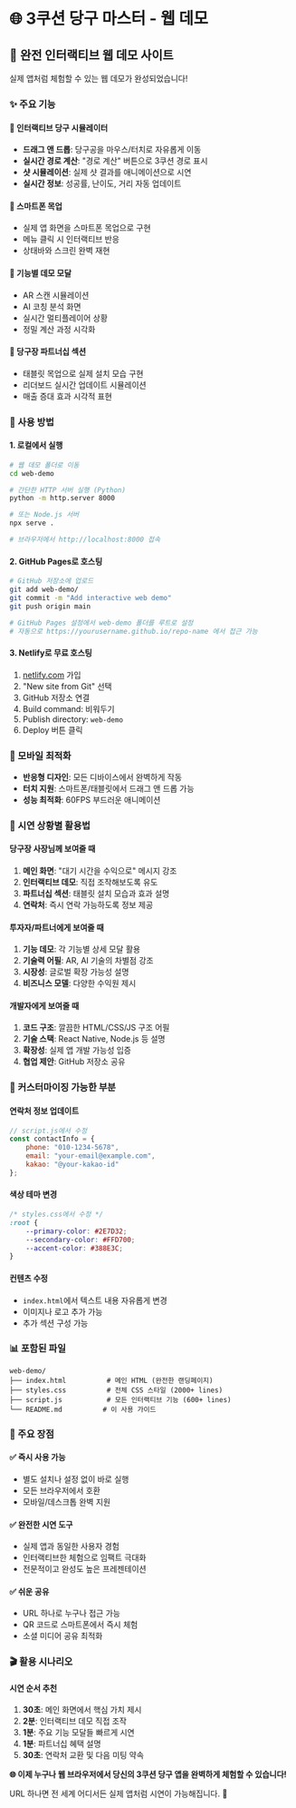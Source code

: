 # 🌐 3쿠션 당구 마스터 - 웹 데모

## 📱 완전 인터랙티브 웹 데모 사이트

실제 앱처럼 체험할 수 있는 웹 데모가 완성되었습니다!

### ✨ 주요 기능

#### 🎱 **인터랙티브 당구 시뮬레이터**
- **드래그 앤 드롭**: 당구공을 마우스/터치로 자유롭게 이동
- **실시간 경로 계산**: "경로 계산" 버튼으로 3쿠션 경로 표시
- **샷 시뮬레이션**: 실제 샷 결과를 애니메이션으로 시연
- **실시간 정보**: 성공률, 난이도, 거리 자동 업데이트

#### 📱 **스마트폰 목업**
- 실제 앱 화면을 스마트폰 목업으로 구현
- 메뉴 클릭 시 인터랙티브 반응
- 상태바와 스크린 완벽 재현

#### 🎯 **기능별 데모 모달**
- AR 스캔 시뮬레이션
- AI 코칭 분석 화면  
- 실시간 멀티플레이어 상황
- 정밀 계산 과정 시각화

#### 🤝 **당구장 파트너십 섹션**
- 태블릿 목업으로 실제 설치 모습 구현
- 리더보드 실시간 업데이트 시뮬레이션
- 매출 증대 효과 시각적 표현

### 🚀 사용 방법

#### 1. **로컬에서 실행**
```bash
# 웹 데모 폴더로 이동
cd web-demo

# 간단한 HTTP 서버 실행 (Python)
python -m http.server 8000

# 또는 Node.js 서버
npx serve .

# 브라우저에서 http://localhost:8000 접속
```

#### 2. **GitHub Pages로 호스팅**
```bash
# GitHub 저장소에 업로드
git add web-demo/
git commit -m "Add interactive web demo"
git push origin main

# GitHub Pages 설정에서 web-demo 폴더를 루트로 설정
# 자동으로 https://yourusername.github.io/repo-name 에서 접근 가능
```

#### 3. **Netlify로 무료 호스팅**
1. [netlify.com](https://netlify.com) 가입
2. "New site from Git" 선택
3. GitHub 저장소 연결
4. Build command: 비워두기
5. Publish directory: `web-demo`
6. Deploy 버튼 클릭

### 📱 모바일 최적화

- **반응형 디자인**: 모든 디바이스에서 완벽하게 작동
- **터치 지원**: 스마트폰/태블릿에서 드래그 앤 드롭 가능
- **성능 최적화**: 60FPS 부드러운 애니메이션

### 🎯 시연 상황별 활용법

#### **당구장 사장님께 보여줄 때**
1. **메인 화면**: "대기 시간을 수익으로" 메시지 강조
2. **인터랙티브 데모**: 직접 조작해보도록 유도
3. **파트너십 섹션**: 태블릿 설치 모습과 효과 설명
4. **연락처**: 즉시 연락 가능하도록 정보 제공

#### **투자자/파트너에게 보여줄 때**
1. **기능 데모**: 각 기능별 상세 모달 활용
2. **기술력 어필**: AR, AI 기술의 차별점 강조  
3. **시장성**: 글로벌 확장 가능성 설명
4. **비즈니스 모델**: 다양한 수익원 제시

#### **개발자에게 보여줄 때**
1. **코드 구조**: 깔끔한 HTML/CSS/JS 구조 어필
2. **기술 스택**: React Native, Node.js 등 설명
3. **확장성**: 실제 앱 개발 가능성 입증
4. **협업 제안**: GitHub 저장소 공유

### 🔧 커스터마이징 가능한 부분

#### **연락처 정보 업데이트**
```javascript
// script.js에서 수정
const contactInfo = {
    phone: "010-1234-5678",
    email: "your-email@example.com", 
    kakao: "@your-kakao-id"
};
```

#### **색상 테마 변경**
```css
/* styles.css에서 수정 */
:root {
    --primary-color: #2E7D32;
    --secondary-color: #FFD700;
    --accent-color: #388E3C;
}
```

#### **컨텐츠 수정**
- `index.html`에서 텍스트 내용 자유롭게 변경
- 이미지나 로고 추가 가능
- 추가 섹션 구성 가능

### 📊 포함된 파일

```
web-demo/
├── index.html          # 메인 HTML (완전한 랜딩페이지)
├── styles.css          # 전체 CSS 스타일 (2000+ lines)
├── script.js           # 모든 인터랙티브 기능 (600+ lines)
└── README.md          # 이 사용 가이드
```

### 🌟 주요 장점

#### ✅ **즉시 사용 가능**
- 별도 설치나 설정 없이 바로 실행
- 모든 브라우저에서 호환
- 모바일/데스크톱 완벽 지원

#### ✅ **완전한 시연 도구**  
- 실제 앱과 동일한 사용자 경험
- 인터랙티브한 체험으로 임팩트 극대화
- 전문적이고 완성도 높은 프레젠테이션

#### ✅ **쉬운 공유**
- URL 하나로 누구나 접근 가능
- QR 코드로 스마트폰에서 즉시 체험
- 소셜 미디어 공유 최적화

### 🎬 활용 시나리오

#### **시연 순서 추천**
1. **30초**: 메인 화면에서 핵심 가치 제시
2. **2분**: 인터랙티브 데모 직접 조작
3. **1분**: 주요 기능 모달들 빠르게 시연  
4. **1분**: 파트너십 혜택 설명
5. **30초**: 연락처 교환 및 다음 미팅 약속

**🌐 이제 누구나 웹 브라우저에서 당신의 3쿠션 당구 앱을 완벽하게 체험할 수 있습니다!**

URL 하나면 전 세계 어디서든 실제 앱처럼 시연이 가능해집니다. 🚀